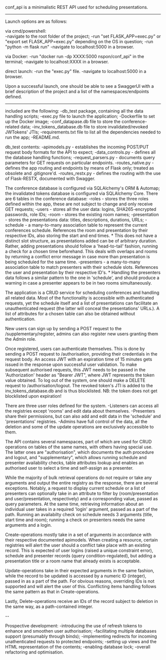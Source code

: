 conf_api is a minimalistic REST API used for scheduling presentations.

----

Launch options are as follows:

via cmd/powershell:   
    -navigate to the root folder of the project; 
    -run "set FLASK_APP=exec.py" or "export set FLASK_APP=exec.py" depending on the OS in question;
    -run "python -m flask run"
    -navigate to localhost:5000 in a browser.

via Docker:
    -run "docker run -dp XXXX:5000 nspon/conf_api" in the terminal;
    -navigate to localhost:XXXX in a browser.

direct launch:
    -run the "exec.py" file.
    -navigate to localhost:5000 in a browser.

Upon a successful launch, one should be able to see a SwaggerUI with a brief description of the project and a list of the namespaces/endpoints defined.

----

included are the following:
-db_test package, containing all the data handling scripts;
-exec.py file to launch the application;
-Dockerfile to set up the Docker image;
-conf_datapase.db file to store the conference-related data;
-inv_tokens_database.db file to store invalidated/revoked JWTokens' JTIs;
-requirements.txt file to list all the dependencies needed to run the app;
-README.md.

db_test contents:
-apimodels.py - establishes the incoming POST/PUT request body formats for the API to expect;
-data_controls.py - defines all the database handling functions;
-request_parsers.py - documents query parameters for GET requests on particular endpoints.
-routes_native.py - defines the app routing and endpoints by means of Flask only; treated as obsolete and .gitignore'd.
-routes_restx.py - defines the routing with the use of Flask-RESTX, documented with Swagger.

The conference database is configured via SQLAlchemy's ORM & Automap; the invalidated tokens database is configured via SQLAlchemy Core.
There are 6 tables in the conference database:
-roles - stores the three roles defined within the app, these are not subject to change and only receive GET requests;
-users - stores all the user data: logins, SHA265-encrypted passwords, role IDs;
-room - stores the existing room names;
-presentation - stores the presentations data: titles, descriptions, durations, URLs; 
-schedule - a many-to-many association table to represent the current conferences schedule. References the room and presentation by their respective IDs, also storing the start and end times.
    * This does not have a distinct slot structure, as presentations added can be of arbitrary duration.
      Rather, adding presentations should follow a 'head-to-tail' fashion, running a check for a chosen time beforehand.
      This deals with overlaps and rooms by returning a conflict error message in case more than presentation is being scheduled for the same time. 
-presenters - a many-to-many association table to match presenters with their schedule slots. References the user and presentation by their respective ID's.
    * Handling the presenters data follows a similar pattern to the one in 'schedule', and should produce a warning in case a presenter appears to be in two rooms simultaneously.

The application is a CRUD service for scheduling conferences and handling all related data.
Most of the functionality is accessible with authenticated requests, yet the schedule itself and a list of presentations can facilitate an unauthenticated request (the latter will conceal the presentations' URLs.).
A list of attributes for a chosen table can also be obtained without authentication. 

New users can sign up by sending a POST request to the /supplementary/register, admins can also register new users granting them the Admin role.

Once registered, users can authenticate themselves. This is done by sending a POST request to /authorisation, providing their credentials in the request body.
An access JWT with an expiration time of 15 minutes gets issued in the response upon successful user validation.
To make subsequent authorised requests, this JWT needs to be passed in the 'Authorization' header as "Bearer JWT", where JWT represents the token value obtained.
To log out of the system, one should make a DELETE request to /authorisation/logout. The revoked token's JTI is added to the inv_tokens_database.db and is thus blocklisted.
NB: the token does not get blocklisted upon expiration!

There are three user roles defined for the system.
-Listeners can access all the registries except 'rooms' and edit data about themselves.
-Presenters share their permissions, but can also add and edit data in the 'schedule' and 'presentations' registries.
-Admins have full control of the data, all the deletion and some of the update operations are exclusively accessible to them.

The API contains several namespaces, part of which are used for CRUD operations on tables of the same names, with others having special use.
The latter ones are "authorisation", which documents the auth procedure and logout, and "supplementary", which allows running schedule and presenter availability checks, table attributes lookup and enables an authorised user to select a time and self-assign as a presenter.

While the majority of bulk retrieval operations do not require or take any arguments and output the entire registry as the response, there are several exceptions.
Notably, a request to display current schedule or a list of presenters can optionally take in an attribute to filter by (room/presentation and user/presentation, respectively) and a corresponding value, passed as query parameters.
At the same time, retrieving information about an individual user takes in a required 'login' argument, passed as a part of the path.
Running an availabilty check on schedule needs 3 arguments (title, start time and room); running a check on presenters needs the same arguments and a login.

Create-operations mostly take in a set of arguments in accordance with their respective documented apimodels.
When creating a resource, certain registries will alert the user should a conflict take place with an existing record.
This is expected of user logins (raised a unique constraint error), schedule and presenter records (query condition-regulated), but adding a presentation title or a room name that already exists is acceptable.

Update-operations take in their expected arguments in the same fashion, while the record to be updated is accessed by a numeric ID (integer), passed in as a part of the path.
For obvious reasons, overriding IDs is not supported and will alert the user of this.
Conflicting items handling follows the same pattern as that in Create-operations. 

Lastly, Delete-operations receive an IDs of the record subject to deletion in the same way, as a path-contained integer.

--

Prospective development:
-introducing the use of refresh tokens to enhance and smoothen user authorisation;
-facilitating multiple databases support (presumably through binds);
-implementing redirects for incoming unathenticated requests to protected endpoints;
-setting up views and the HTML representation of the contents;
-enabling database lock;
-overall refactoring and optimisation.
